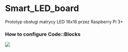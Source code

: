 # Smart_LED_board
Prototyp obsługi matrycy LED 16x16 przez Raspberry Pi 3+
<h3> How to configure Code::Blocks</h3>
<img src="https://github.com/informacja/Smart_LED_board/blob/master/conf_codeblocks.png">
